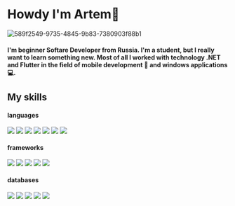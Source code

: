 # Howdy I'm Artem👋

![589f2549-9735-4845-9b83-7380903f88b1](https://user-images.githubusercontent.com/95878097/197953080-04b1987f-a776-441f-b370-1e42b1881e7a.jpeg)

#### I'm beginner Softare Developer from Russia. I'm a student, but I really want to learn something new. Most of all I worked with technology .NET and Flutter in the field of mobile development 📱 and windows applications 💻.

## My skills
#### languages
<img src="https://img.shields.io/badge/C and C++-000000?style=for-the-badge&logo=C&logoColor=00599C"/> <img src="https://img.shields.io/badge/Kotlin-000000?style=for-the-badge&logo=Kotlin&logoColor=7F52FF"/> <img src="https://img.shields.io/badge/Dart-000000?style=for-the-badge&logo=Dart&logoColor=0175C2"/> <img src="https://img.shields.io/badge/Python-000000?style=for-the-badge&logo=Python&logoColor=3776AB"/> <img src="https://img.shields.io/badge/JavaScript-000000?style=for-the-badge&logo=JavaScript&logoColor=F7DF1E"/> <img src="https://img.shields.io/badge/C sharp-000000?style=for-the-badge&logo=csharp&logoColor=512BD4"/> <img src="https://img.shields.io/badge/Solidity-000000?style=for-the-badge&logo=Solidity&logoColor=363636"/>
#### frameworks 
<img src="https://img.shields.io/badge/Xamarin-000000?style=for-the-badge&logo=Xamarin&logoColor=3498DB"/>  <img src="https://img.shields.io/badge/Flutter-000000?style=for-the-badge&logo=Flutter&logoColor=02569B"/>  <img src="https://img.shields.io/badge/React-000000?style=for-the-badge&logo=React&logoColor=61DAFB"/>  <img src="https://img.shields.io/badge/Vue-000000?style=for-the-badge&logo=Vue.js&logoColor=4FC08D"/>  <img src="https://img.shields.io/badge/.NET MAUI-000000?style=for-the-badge&logo=.NET&logoColor=5B0BB5"/>
#### databases
<img src="https://img.shields.io/badge/Firebase-000000?style=for-the-badge&logo=Firebase&logoColor=FFCA28"/> <img src="https://img.shields.io/badge/SQLite-000000?style=for-the-badge&logo=SQLite&logoColor=003B57"/> <img src="https://img.shields.io/badge/Realm-000000?style=for-the-badge&logo=Realm&logoColor=39477F"/> <img src="https://img.shields.io/badge/mongodb-000000?style=for-the-badge&logo=mongodb&logoColor=47A248"/> <img src="https://img.shields.io/badge/MySQL-000000?style=for-the-badge&logo=MySQL&logoColor=4479A1"/>

<!--
**ArtemSorin/ArtemSorin** is a ✨ _special_ ✨ repository because its `README.md` (this file) appears on your GitHub profile.

Here are some ideas to get you started:

- 🔭 I’m currently working on ...
- 🌱 I’m currently learning ...
- 👯 I’m looking to collaborate on ...
- 🤔 I’m looking for help with ...
- 💬 Ask me about ...
- 📫 How to reach me: ...
- 😄 Pronouns: ...
- ⚡ Fun fact: ...
-->
